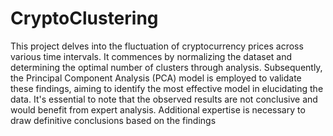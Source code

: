 # CryptoClustering

This project delves into the fluctuation of cryptocurrency prices across various time intervals. It commences by normalizing the dataset and determining the optimal number of clusters through analysis. Subsequently, the Principal Component Analysis (PCA) model is employed to validate these findings, aiming to identify the most effective model in elucidating the data. It's essential to note that the observed results are not conclusive and would benefit from expert analysis. Additional expertise is necessary to draw definitive conclusions based on the findings